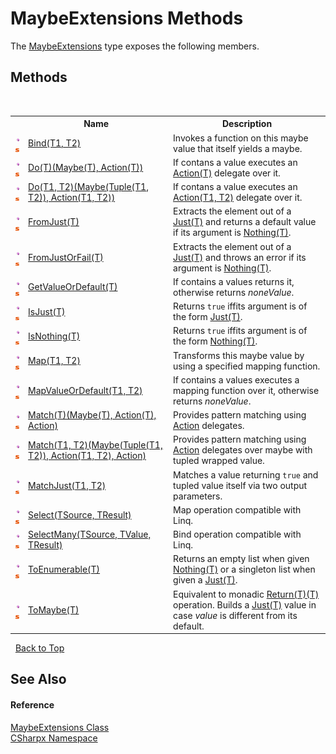 # MaybeExtensions Methods
 

The <a href="T_CSharpx_MaybeExtensions">MaybeExtensions</a> type exposes the following members.


## Methods
&nbsp;<table><tr><th></th><th>Name</th><th>Description</th></tr><tr><td>![Public method](media/pubmethod.gif "Public method")![Static member](media/static.gif "Static member")</td><td><a href="M_CSharpx_MaybeExtensions_Bind__2">Bind(T1, T2)</a></td><td>
Invokes a function on this maybe value that itself yields a maybe.</td></tr><tr><td>![Public method](media/pubmethod.gif "Public method")![Static member](media/static.gif "Static member")</td><td><a href="M_CSharpx_MaybeExtensions_Do__1">Do(T)(Maybe(T), Action(T))</a></td><td>
If contans a value executes an <a href="https://docs.microsoft.com/dotnet/api/system.action-1" target="_blank">Action(T)</a> delegate over it.</td></tr><tr><td>![Public method](media/pubmethod.gif "Public method")![Static member](media/static.gif "Static member")</td><td><a href="M_CSharpx_MaybeExtensions_Do__2">Do(T1, T2)(Maybe(Tuple(T1, T2)), Action(T1, T2))</a></td><td>
If contans a value executes an <a href="https://docs.microsoft.com/dotnet/api/system.action-2" target="_blank">Action(T1, T2)</a> delegate over it.</td></tr><tr><td>![Public method](media/pubmethod.gif "Public method")![Static member](media/static.gif "Static member")</td><td><a href="M_CSharpx_MaybeExtensions_FromJust__1">FromJust(T)</a></td><td>
Extracts the element out of a <a href="T_CSharpx_Just_1">Just(T)</a> and returns a default value if its argument is <a href="T_CSharpx_Nothing_1">Nothing(T)</a>.</td></tr><tr><td>![Public method](media/pubmethod.gif "Public method")![Static member](media/static.gif "Static member")</td><td><a href="M_CSharpx_MaybeExtensions_FromJustOrFail__1">FromJustOrFail(T)</a></td><td>
Extracts the element out of a <a href="T_CSharpx_Just_1">Just(T)</a> and throws an error if its argument is <a href="T_CSharpx_Nothing_1">Nothing(T)</a>.</td></tr><tr><td>![Public method](media/pubmethod.gif "Public method")![Static member](media/static.gif "Static member")</td><td><a href="M_CSharpx_MaybeExtensions_GetValueOrDefault__1">GetValueOrDefault(T)</a></td><td>
If contains a values returns it, otherwise returns *noneValue*.</td></tr><tr><td>![Public method](media/pubmethod.gif "Public method")![Static member](media/static.gif "Static member")</td><td><a href="M_CSharpx_MaybeExtensions_IsJust__1">IsJust(T)</a></td><td>
Returns `true` iffits argument is of the form <a href="T_CSharpx_Just_1">Just(T)</a>.</td></tr><tr><td>![Public method](media/pubmethod.gif "Public method")![Static member](media/static.gif "Static member")</td><td><a href="M_CSharpx_MaybeExtensions_IsNothing__1">IsNothing(T)</a></td><td>
Returns `true` iffits argument is of the form <a href="T_CSharpx_Nothing_1">Nothing(T)</a>.</td></tr><tr><td>![Public method](media/pubmethod.gif "Public method")![Static member](media/static.gif "Static member")</td><td><a href="M_CSharpx_MaybeExtensions_Map__2">Map(T1, T2)</a></td><td>
Transforms this maybe value by using a specified mapping function.</td></tr><tr><td>![Public method](media/pubmethod.gif "Public method")![Static member](media/static.gif "Static member")</td><td><a href="M_CSharpx_MaybeExtensions_MapValueOrDefault__2">MapValueOrDefault(T1, T2)</a></td><td>
If contains a values executes a mapping function over it, otherwise returns *noneValue*.</td></tr><tr><td>![Public method](media/pubmethod.gif "Public method")![Static member](media/static.gif "Static member")</td><td><a href="M_CSharpx_MaybeExtensions_Match__1">Match(T)(Maybe(T), Action(T), Action)</a></td><td>
Provides pattern matching using <a href="https://docs.microsoft.com/dotnet/api/system.action" target="_blank">Action</a> delegates.</td></tr><tr><td>![Public method](media/pubmethod.gif "Public method")![Static member](media/static.gif "Static member")</td><td><a href="M_CSharpx_MaybeExtensions_Match__2">Match(T1, T2)(Maybe(Tuple(T1, T2)), Action(T1, T2), Action)</a></td><td>
Provides pattern matching using <a href="https://docs.microsoft.com/dotnet/api/system.action" target="_blank">Action</a> delegates over maybe with tupled wrapped value.</td></tr><tr><td>![Public method](media/pubmethod.gif "Public method")![Static member](media/static.gif "Static member")</td><td><a href="M_CSharpx_MaybeExtensions_MatchJust__2">MatchJust(T1, T2)</a></td><td>
Matches a value returning `true` and tupled value itself via two output parameters.</td></tr><tr><td>![Public method](media/pubmethod.gif "Public method")![Static member](media/static.gif "Static member")</td><td><a href="M_CSharpx_MaybeExtensions_Select__2">Select(TSource, TResult)</a></td><td>
Map operation compatible with Linq.</td></tr><tr><td>![Public method](media/pubmethod.gif "Public method")![Static member](media/static.gif "Static member")</td><td><a href="M_CSharpx_MaybeExtensions_SelectMany__3">SelectMany(TSource, TValue, TResult)</a></td><td>
Bind operation compatible with Linq.</td></tr><tr><td>![Public method](media/pubmethod.gif "Public method")![Static member](media/static.gif "Static member")</td><td><a href="M_CSharpx_MaybeExtensions_ToEnumerable__1">ToEnumerable(T)</a></td><td>
Returns an empty list when given <a href="T_CSharpx_Nothing_1">Nothing(T)</a> or a singleton list when given a <a href="T_CSharpx_Just_1">Just(T)</a>.</td></tr><tr><td>![Public method](media/pubmethod.gif "Public method")![Static member](media/static.gif "Static member")</td><td><a href="M_CSharpx_MaybeExtensions_ToMaybe__1">ToMaybe(T)</a></td><td>
Equivalent to monadic <a href="M_CSharpx_Maybe_Return__1">Return(T)(T)</a> operation. Builds a <a href="T_CSharpx_Just_1">Just(T)</a> value in case *value* is different from its default.</td></tr></table>&nbsp;
<a href="#maybeextensions-methods">Back to Top</a>

## See Also


#### Reference
<a href="T_CSharpx_MaybeExtensions">MaybeExtensions Class</a><br /><a href="N_CSharpx">CSharpx Namespace</a><br />